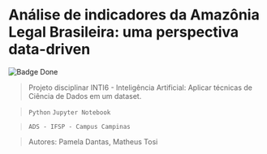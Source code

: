 <h1>Análise de indicadores da Amazônia Legal Brasileira: uma perspectiva data-driven </h1>

![Badge Done](http://img.shields.io/static/v1?label=STATUS&message=WORKING&color=blue&style=for-the-badge)

> Projeto disciplinar INTI6 - Inteligência Artificial: Aplicar técnicas de Ciência de Dados em um dataset.  

> `Python` `Jupyter Notebook`

> `ADS - IFSP - Campus Campinas`

> Autores: Pamela Dantas, Matheus Tosi
